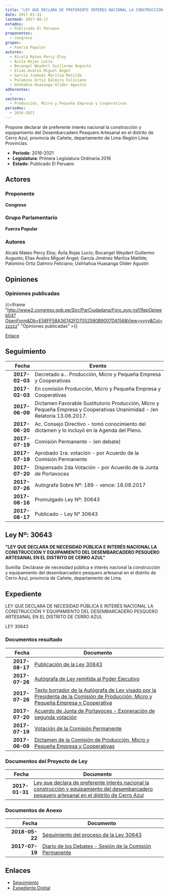 ```yaml
---
title: "LEY QUE DECLARA DE PREFERENTE INTERÉS NACIONAL LA CONSTRUCCIÓN Y EQUIPAMIENTO DEL DESEMBARCADERO PESQUERO ARTESANAL EN EL DISTRITO DE CERRO AZUL"
date: 2017-01-31
lastmod: 2017-08-17
estados: 
  - Publicado El Peruano
proponentes: 
  - Congreso
grupos: 
  - Fuerza Popular
autores: 
  - Alcalá Mateo Percy Eloy
  - Ávila Rojas Lucio
  - Bocangel Weydert Guillermo Augusto
  - Elías Ávalos Miguel Ángel
  - García Jiménez Maritza Matilde
  - Palomino Ortiz Dalmiro Feliciano
  - Ushñahua Huasanga Glider Agustín
adherentes: 
  - 
sectores: 
  - Producción, Micro y Pequeña Empresa y Cooperativas
periodos: 
  - 2016-2021
---
```


Propone declarar de preferente interés nacional la construcción y equipamiento del Desembarcadero Pesquero Artesanal en el distrito de Cerro Azul, provincia de Cañete, departamento de Lima-Región Lima Provincias.

- **Periodo**: 2016-2021
- **Legislatura**: Primera Legislatura Ordinaria 2016
- **Estado**: Publicado El Peruano

## Actores

### Proponente

**Congreso**

### Grupo Parlamentario

**Fuerza Popular**

### Autores

Alcalá Mateo Percy Eloy; Ávila Rojas Lucio; Bocangel Weydert Guillermo Augusto; Elías Ávalos Miguel Ángel; García Jiménez Maritza Matilde; Palomino Ortiz Dalmiro Feliciano; Ushñahua Huasanga Glider Agustín


## Opiniones

### Opiniones publicadas

{{<iframe "http://www2.congreso.gob.pe/Sicr/ParCiudadana/Foro_pvp.nsf/RepOpiweb04?OpenForm&Db=E58FF58A36742FD7052580B9007DA156&View=yyyy&Col=zzzzz" "Opiniones publicadas" >}}

[Enlace](http://www2.congreso.gob.pe/Sicr/ParCiudadana/Foro_pvp.nsf/RepOpiweb04?OpenForm&Db=E58FF58A36742FD7052580B9007DA156&View=yyyy&Col=zzzzz)

## Seguimiento

| Fecha | Evento |
|------:|--------|
| **2017-02-03** | Decretado a... Producción, Micro y Pequeña Empresa y Cooperativas|
| **2017-02-03** | En comisión Producción, Micro y Pequeña Empresa y Cooperativas|
| **2017-06-09** | Dictamen Favorable Sustitutorio Producción, Micro y Pequeña Empresa y Cooperativas Unanimidad - /en Relatoría 13.06.2017.|
| **2017-06-20** | Ac. Consejo Directivo - tomó conocimiento del dictamen y lo incluyó en la Agenda del Pleno.|
| **2017-07-19** | Comisión Permanente - (en debate)|
| **2017-07-19** | Aprobado 1ra. votación - por Acuerdo de la Comisión Permanente|
| **2017-07-20** | Dispensado 2da Votación - por Acuerdo de la Junta de Portavoces|
| **2017-07-26** | Autógrafa Sobre Nº: 189 - vence: 18.08.2017|
| **2017-08-16** | Promulgado Ley Nº: 30643|
| **2017-08-17** | Publicado - Ley N° 30643|

## Ley Nº: 30643

**"LEY QUE DECLARA DE NECESIDAD PÚBLICA E INTERÉS NACIONAL LA CONSTRUCCIÓN Y EQUIPAMIENTO DEL DESEMBARCADERO PESQUERO ARTESANAL EN EL DISTRITO DE CERRO AZUL"**

Sumilla: Declárase de necesidad pública e interés nacional la construcción y equipamiento del desembarcadero pesquero artesanal en el distrito de Cerro Azul, provincia de Cañete, departamento de Lima.


## Expediente

LEY QUE DECLARA DE NECESIDAD PÚBLICA E INTERÉS NACIONAL LA CONSTRUCCIÓN Y EQUIPAMIENTO DEL DESEMBARCADERO PESQUERO ARTESANAL EN EL DISTRITO DE CERRO AZUL

LEY 30643


### Documentos resultado

| Fecha | Documento |
|------:|--------|
| **2017-08-17** | [Publicación de la Ley 30643](http://www.leyes.congreso.gob.pe/Documentos/2016_2021/ADLP/Normas_Legales/30643-LEY.pdf) |
| **2017-07-26** | [Autógrafa de Ley remitida al Poder Ejecutivo](http://www.leyes.congreso.gob.pe/Documentos/2016_2021/ADLP/Texto_Aprobado/AU0091720170726.PDF) |
| **2017-07-26** | [Texto borrador de la Autógrafa de Ley visado por la Presidenta de la Comisión de Producción, Micro y Pequeña Empresa y Cooperativa](http://www.leyes.congreso.gob.pe/Documentos/2016_2021/Texto_Borrador_de_Autografa/BAU0091720170719.pdf) |
| **2017-07-20** | [Acuerdo de Junta de Portavoces - Exoneración de segunda votación](http://www.leyes.congreso.gob.pe/Documentos/2016_2021/Acuerdos/Junta_Portavoces/AJP0091720170720.PDF) |
| **2017-07-19** | [Votación de la Comisión Permanente](http://www.leyes.congreso.gob.pe/Documentos/2016_2021/Asistencia_y_Votacion/Proyectos_de_Ley/VP0091720170719.pdf) |
| **2017-06-09** | [Dictamen de la Comisión de Producción, Micro y Pequeña Empresa y Cooperativas](http://www.leyes.congreso.gob.pe/Documentos/2016_2021/Dictamenes/Proyectos_de_Ley/00917DC18MAY20170609..pdf) |

### Documentos del Proyecto de Ley

| Fecha | Documento |
|------:|--------|
| **2017-01-31** | [Ley que declara de preferente interés nacional la construcción y equipamiento del desembarcadero pesquero artesanal en el distrito de Cerro Azul](http://www.leyes.congreso.gob.pe/Documentos/2016_2021/Proyectos_de_Ley_y_de_Resoluciones_Legislativas/PL0091720170131.pdf) |

### Documentos de Anexo

| Fecha | Documento |
|------:|--------|
| **2018-05-22** | [Seguimiento del proceso de la Ley 30643](http://www.leyes.congreso.gob.pe/Documentos/2016_2021/Seguimiento_de_Proyectos_de_Ley/00917PL20180522.pdf) |
| **2017-07-19** | [Diario de los Debates - Sesión de la Comisión Permanente](http://www2.congreso.gob.pe/Sicr/DiarioDebates/Publicad.nsf/SesionesPleno/05256D6E0073DFE905258163000BD65B/$FILE/PER-2016-14.pdf) |

## Enlaces 

- [Seguimiento](http://www2.congreso.gob.pe/Sicr/TraDocEstProc/CLProLey2016.nsf/f7fff46988ca05b1052578e100829cc7/7444e92f4187146d052580b9007b4f5c?OpenDocument)
- [Expediente Digital](http://www2.congreso.gob.pehttp://www2.congreso.gob.pe/Sicr/TraDocEstProc/CLProLey2016.nsf/f7fff46988ca05b1052578e100829cc7/7444e92f4187146d052580b9007b4f5c?OpenDocument&Click=05257FB7005EB655.eb71d0cf91d8294e05256cdf006b5706/$Body/0.1C6C)
